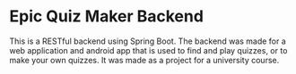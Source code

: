 # Epic Quiz Maker Backend

This is a RESTful backend using Spring Boot. The backend was made for a web application and android app that is used to find and play quizzes, or to make your own quizzes. It was made as a project for a university course.